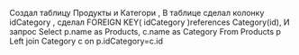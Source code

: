 Создал таблицу Продукты и Категори , В таблице сделал колонку idCategory , сделал FOREIGN KEY( idCategory )references Category(id),
И запрос
Select p.name as Products,
       c.name as Category
From Products p Left  join Category c on p.idCategory=c.id 